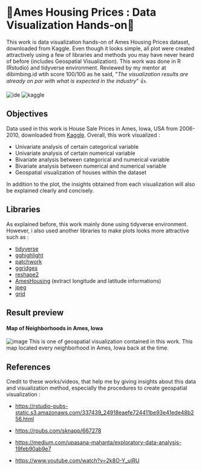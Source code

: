# :star2:Ames Housing Prices : Data Visualization Hands-on:star2:

This work is data visualization hands-on of Ames Housing Prices dataset, downloaded from Kaggle. Even though it looks simple, all plot were created attractively using a few of libraries and methods you may have never heard of before (includes Geospatial Visualization). This work was done in R (Rstudio) and tidyverse environment. Reviewed by my mentor at dibimbing.id wtih score 100/100 as he said, "*The visualization results are already on par with what is expected in the industry*" 👍.

![ide](https://img.shields.io/badge/RStudio-75AADB?style=for-the-badge&logo=RStudio&logoColor=white)
![kaggle](https://img.shields.io/badge/Kaggle-20BEFF?style=for-the-badge&logo=Kaggle&logoColor=white)

## Objectives
Data used in this work is House Sale Prices in Ames, Iowa, USA from 2006-2010, downloaded from [Kaggle](https://www.kaggle.com/c/house-prices-advanced-regression-techniques). Overall, this work visualized :

- Univariate analysis of certain categorical variable
- Univariate analysis of certain numerical variable
- Bivariate analysis between categorical and numerical variable
- Bivariate analysis between numerical and numerical variable
- Geospatial visualization of houses within the dataset

In addition to the plot, the insights obtained from each visualization will also be explained clearly and concisely.

## Libraries
As explained before, this work mainly done using tidyverse environment. However, i also used another libraries to make plots looks more attractive such as :

- [tidyverse](https://www.tidyverse.org/)
- [gghighlight](https://cran.r-project.org/web/packages/gghighlight/vignettes/gghighlight.html)
- [patchwork](https://patchwork.data-imaginist.com/)
- [ggridges](https://cran.r-project.org/web/packages/ggridges/vignettes/introduction.html#:~:text=The%20ggridges%20package%20provides%20two,then%20draws%20those%20using%20ridgelines.)
- [reshape2](https://seananderson.ca/2013/10/19/reshape/)
- [AmesHousing](https://cran.r-project.org/web/packages/AmesHousing/index.html) (extract longitude and latitude informations)
- [jpeg](https://cran.r-project.org/web/packages/jpeg/index.html)
- [grid](https://stat.ethz.ch/R-manual/R-devel/library/grid/html/00Index.html)

## Result preview
#### Map of Neighborhoods in Ames, Iowa
![image](https://user-images.githubusercontent.com/92590596/145498164-fc217959-8f89-4589-b025-ecd048ba0f5a.png)
This is one of geospatial visualization contained in this work.  This map located every neighborhood in Ames, Iowa back at the time.

## References
Credit to these works/videos, that help me by giving insights about this data and visualization method, especially the procedures to create geospatial visualization :

- https://rstudio-pubs-static.s3.amazonaws.com/337439_24918eaefe724411be93e41ede48b256.html

- https://rpubs.com/sknapp/667278

- https://medium.com/upasana-mahanta/exploratory-data-analysis-19feb90ab9e7

- https://www.youtube.com/watch?v=2k8O-Y_uiRU
